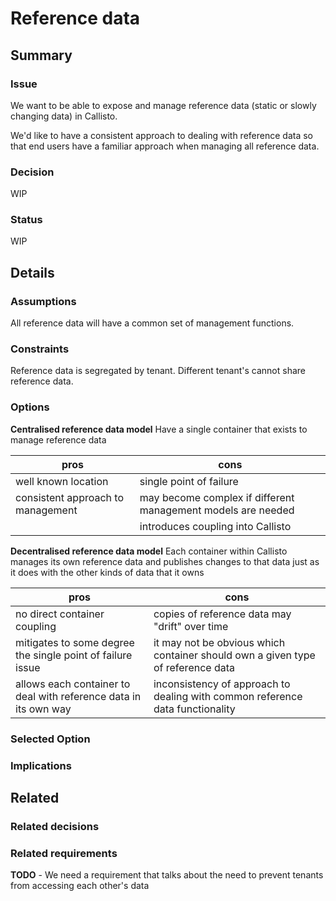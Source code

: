 # Reference data

## Summary

### Issue
We want to be able to expose and manage reference data (static or slowly changing data) in Callisto. 

We'd like to have a consistent approach to dealing with reference data so that end users have a familiar approach when managing all reference data. 


### Decision
WIP

### Status
WIP

## Details

### Assumptions
All reference data will have a common set of management functions.

### Constraints
Reference data is segregated by tenant. Different tenant's cannot share reference data.

### Options
**Centralised reference data model**
Have a single container that exists to manage reference data

| pros | cons |
|------|------|
| well known location | single point of failure |
| consistent approach to management | may become complex if different management models are needed |
|      | introduces coupling into Callisto |

**Decentralised reference data model** 
Each container within Callisto manages its own reference data and publishes changes to that data just as it does with the other kinds of data that it owns

| pros | cons |
|------|------|
| no direct container coupling | copies of reference data may "drift" over time |
| mitigates to some degree the single point of failure issue | it may not be obvious which container should own a given type of reference data |
| allows each container to deal with reference data in its own way | inconsistency of approach to dealing with common reference data functionality |

### Selected Option

### Implications

## Related

### Related decisions

### Related requirements
**TODO** - We need a requirement that talks about the need to prevent tenants from accessing each other's data